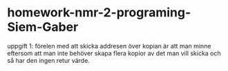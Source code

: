 # homework-nmr-2-programing-Siem-Gaber

uppgift 1: förelen med att skicka addresen över kopian är att man minne eftersom att man inte behöver skapa flera kopior av det man vill skicka och så har den ingen retur värde.

